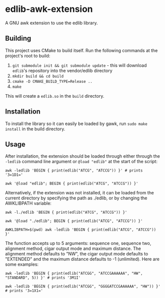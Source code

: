 # edlib-awk-extension

A GNU awk extension to use the edlib library.

## Building

This project uses CMake to build itself. Run the following commands at the project's root to build:

1. `git submodule init && git submodule update` - this will download `edlib`'s repository into the vendor/edlib directory
2. `mkdir build && cd build`
3. `cmake -D CMAKE_BUILD_TYPE=Release ..`
4. `make`

This will create a `edlib.so` in the `build` directory.

## Installation

To install the library so it can easily be loaded by gawk, run `sudo make install` in the build directory.

## Usage

After installation, the extension should be loaded through either through the `-ledlib` command line argument or `@load "edlib"` at the start of the script:

```shell
awk -ledlib 'BEGIN { print(edlib("ATCG", "ATCCG")) }' # prints '3=1D1='
```

```shell
awk '@load "edlib"; BEGIN { print(edlib("ATCG", "ATCCG")) }'
```

Alternatively, if the extension was not installed, it can be loaded from the current directory by specifying the path as ./edlib, or by changing the AWKLIBPATH variable:

```shell
awk -l./edlib 'BEGIN { print(edlib("ATCG", "ATCCG")) }'
```

```shell
awk '@load "./edlib"; BEGIN { print(edlib("ATCG", "ATCCG")) }'
```

```shell
AWKLIBPATH=$(pwd) awk -ledlib 'BEGIN { print(edlib("ATCG", "ATCCG")) }'
```

The function accepts up to 5 arguments: sequence one, sequence two, alignment method, cigar output mode and maximum distance. The alignment method defaults to "NW", the cigar output mode defaults to "EXTENDED" and the maximum distance defaults to -1 (unlimited). Here are some examples:

```shell
awk -ledlib 'BEGIN { print(edlib("ATCGG", "ATCCGAAAAAA", "HW", "STANDARD", 5)) }' # prints '3M1I'
```

```shell
awk -ledlib 'BEGIN { print(edlib("ATCGG", "GGGGATCCGAAAAAA", "HW")) }' # prints '3=1X1='
```
